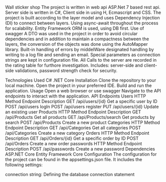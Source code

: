 Wall sticker shop
The project is written in web api ASP.Net 7 based rest api. Server side is written in C#, Client side in using H, Ecmascript and CSS. The project is built according to the layer model and uses Dependency Injection (DI) to connect between layers. Using async-await throughout the process for scalability. Entity Framework ORM is used, using DB first. Use of swagger A DTO was used in the project in order to avoid circular dependencies and in addition to maintain a compactness between the layers, the conversion of the objects was done using the AutoMapper library. Built-in handling of errors by middelWare designated handling by writing to a log file and sending an email. Special parameters as connection strings are kept in configuration file. All Calls to the server are recorded in the rating table for furthore investigation. Includes: server-side and client-side validations, password strength check for security.

Technologies Used
C#
.NET Core
Installation
Clone the repository to your local machine.
Open the project in your preferred IDE.
Build and run the application.
Usage
Open a web browser or use swagger
Navigate to the API endpoints to interact with the application.
API Endpoints
Users
HTTP Method	Endpoint	Description
GET	/api/users/{id}	Get a specific user by ID
POST	/api/users	logIn
POST	/api/users	register
PUT	/api/users/{id}	Update an existing user
Products
HTTP Method	Endpoint	Description
GET	/api/Products	Get all products
GET	/api/Products/search	Get products by search
POST	/api/Products	Create a new product
Categories
HTTP Method	Endpoint	Description
GET	/api/Categories	Get all categories
POST	/api/Categories	Create a new category
Orders
HTTP Method	Endpoint	Description
GET	/api/Orders/{id}	Get a specific order by ID
POST	/api/Orders	Create a new order
passwords
HTTP Method	Endpoint	Description
POST	/api/passwords	Create a new password
Dependencies
ASP.NET Core
Entity Framework Core
Configuration
The configuration for the project can be found in the appsettings.json file. It includes the following settings:

connection string: Defining the database connection statement

